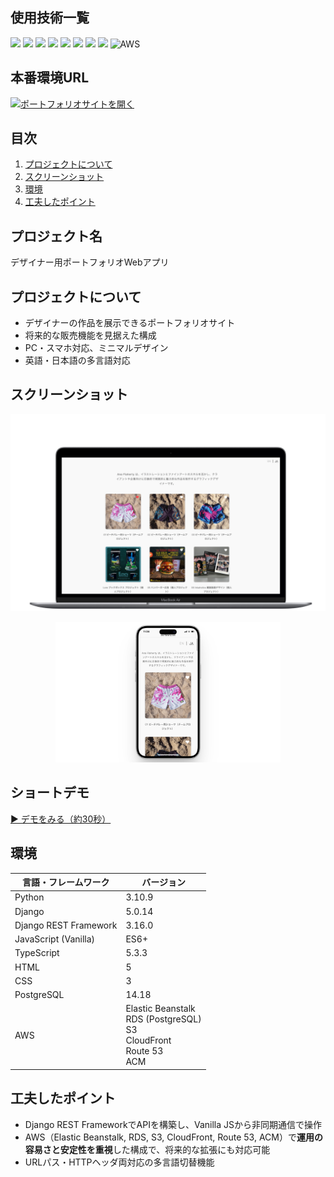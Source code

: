## 使用技術一覧
<p>
  <!-- バックエンド -->
  <img src="https://img.shields.io/badge/Django-092E20?logo=django&logoColor=white&style=for-the-badge">
  <img src="https://img.shields.io/badge/Django%20REST%20Framework-092E20?logo=django&logoColor=white&style=for-the-badge">
  <img src="https://img.shields.io/badge/Python-3776AB?logo=python&logoColor=white&style=for-the-badge">

  <!-- フロントエンド -->
  <img src="https://img.shields.io/badge/JavaScript-F7DF1E?logo=javascript&logoColor=black&style=for-the-badge">
  <img src="https://img.shields.io/badge/TypeScript-3178C6?logo=typescript&logoColor=white&style=for-the-badge">
  <img src="https://img.shields.io/badge/HTML5-E34F26?logo=html5&logoColor=white&style=for-the-badge">
  <img src="https://img.shields.io/badge/CSS3-1572B6?logo=css3&logoColor=white&style=for-the-badge">

  <!-- DB -->
  <img src="https://img.shields.io/badge/PostgreSQL-4169E1?logo=postgresql&logoColor=white&style=for-the-badge">

  <!-- インフラ -->
  <img alt="AWS" src="https://img.shields.io/static/v1?label=&message=AWS&logo=amazonaws&logoColor=FF9900&color=232F3E&style=for-the-badge&logoWidth=20">
</p>

## 本番環境URL
[![ポートフォリオサイトを開く](https://img.shields.io/static/v1?label=ポートフォリオサイトを開く&message=ana-flaherty.com&color=2ea44f&style=for-the-badge)](https://ana-flaherty.com)


## 目次
1. [プロジェクトについて](#プロジェクトについて)
2. [スクリーンショット](#スクリーンショット)
3. [環境](#環境)
4. [工夫したポイント](#工夫したポイント)

## プロジェクト名
デザイナー用ポートフォリオWebアプリ

## プロジェクトについて
- デザイナーの作品を展示できるポートフォリオサイト
- 将来的な販売機能を見据えた構成
- PC・スマホ対応、ミニマルデザイン
- 英語・日本語の多言語対応

## スクリーンショット
<p align="center">
  <img src="docs/screenshots/pc.png" width="900" alt="ホーム画面(PC)">
</p>
<p align="center">
  <img src="docs/screenshots/iphone.png" width="360" alt="ホーム画面(スマホ)">
</p>

## ショートデモ
[▶ デモをみる（約30秒）](https://ana-flaherty.com/media/portfolio-demo.v1.mp4)

## 環境
| 言語・フレームワーク  | バージョン |
| ---------------------- | ---------- |
| Python                 | 3.10.9     |
| Django                 | 5.0.14     |
| Django REST Framework  | 3.16.0     |
| JavaScript (Vanilla)   | ES6+       |
| TypeScript             | 5.3.3      |
| HTML                   | 5          |
| CSS                    | 3          |
| PostgreSQL             | 14.18      |
| AWS                    | Elastic Beanstalk<br>RDS (PostgreSQL)<br>S3<br>CloudFront<br>Route 53<br>ACM |

## 工夫したポイント
- Django REST FrameworkでAPIを構築し、Vanilla JSから非同期通信で操作
- AWS（Elastic Beanstalk, RDS, S3, CloudFront, Route 53, ACM）で**運用の容易さと安定性を重視**した構成で、将来的な拡張にも対応可能
- URLパス・HTTPヘッダ両対応の多言語切替機能
